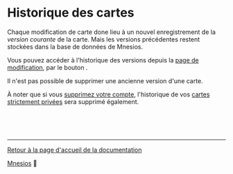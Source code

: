# Historique des cartes

Chaque modification de carte done lieu à un nouvel enregistrement de la _version courante_ de la carte. Mais les versions précédentes restent stockées dans la base de données de Mnesios.

Vous pouvez accéder à l'historique des versions depuis la [page de modification](/authoring#modification), par le bouton <i class="fas fa-history"></i>.

Il n'est pas possible de supprimer une ancienne version d'une carte.

À noter que si vous [supprimez votre compte](/delete-personal-data), l'historique de vos [cartes strictement privées](/authoring#visibilit-des-cartes) sera supprimé également.

<br/>
<br/>
<br/>

---

[Retour à la page d'accueil de la documentation](/)

[Mnesios](https://www.mnesios.com/)&nbsp;🐘
